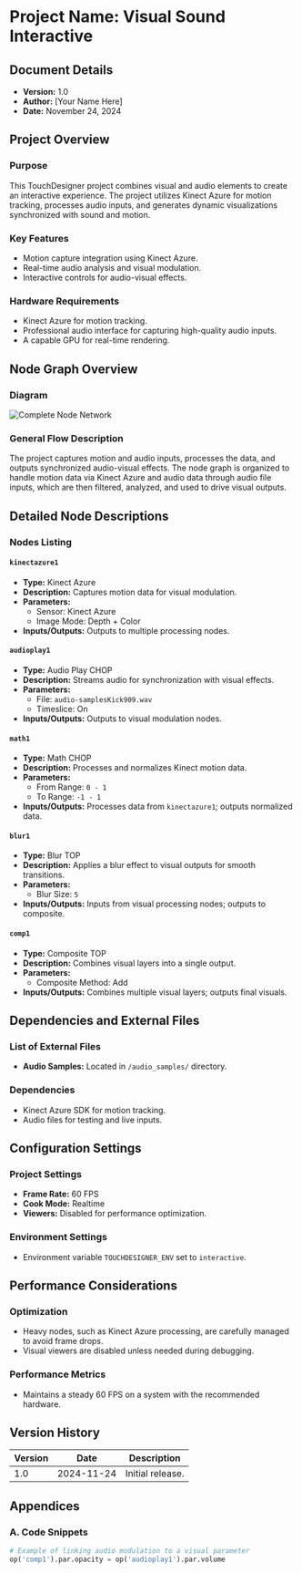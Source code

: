 
# Project Name: Visual Sound Interactive

## Document Details
- **Version:** 1.0
- **Author:** [Your Name Here]
- **Date:** November 24, 2024

## Project Overview
### Purpose
This TouchDesigner project combines visual and audio elements to create an interactive experience. The project utilizes Kinect Azure for motion tracking, processes audio inputs, and generates dynamic visualizations synchronized with sound and motion.

### Key Features
- Motion capture integration using Kinect Azure.
- Real-time audio analysis and visual modulation.
- Interactive controls for audio-visual effects.

### Hardware Requirements
- Kinect Azure for motion tracking.
- Professional audio interface for capturing high-quality audio inputs.
- A capable GPU for real-time rendering.

## Node Graph Overview
### Diagram
![Complete Node Network](visual_sound_interactive.png)

### General Flow Description
The project captures motion and audio inputs, processes the data, and outputs synchronized audio-visual effects. The node graph is organized to handle motion data via Kinect Azure and audio data through audio file inputs, which are then filtered, analyzed, and used to drive visual outputs.

## Detailed Node Descriptions
### Nodes Listing
#### `kinectazure1`
- **Type:** Kinect Azure
- **Description:** Captures motion data for visual modulation.
- **Parameters:** 
  - Sensor: Kinect Azure
  - Image Mode: Depth + Color
- **Inputs/Outputs:** Outputs to multiple processing nodes.

#### `audioplay1`
- **Type:** Audio Play CHOP
- **Description:** Streams audio for synchronization with visual effects.
- **Parameters:** 
  - File: `audio-samplesKick909.wav`
  - Timeslice: On
- **Inputs/Outputs:** Outputs to visual modulation nodes.

#### `math1`
- **Type:** Math CHOP
- **Description:** Processes and normalizes Kinect motion data.
- **Parameters:**
  - From Range: `0 - 1`
  - To Range: `-1 - 1`
- **Inputs/Outputs:** Processes data from `kinectazure1`; outputs normalized data.

#### `blur1`
- **Type:** Blur TOP
- **Description:** Applies a blur effect to visual outputs for smooth transitions.
- **Parameters:**
  - Blur Size: `5`
- **Inputs/Outputs:** Inputs from visual processing nodes; outputs to composite.

#### `comp1`
- **Type:** Composite TOP
- **Description:** Combines visual layers into a single output.
- **Parameters:** 
  - Composite Method: Add
- **Inputs/Outputs:** Combines multiple visual layers; outputs final visuals.

## Dependencies and External Files
### List of External Files
- **Audio Samples:** Located in `/audio_samples/` directory.

### Dependencies
- Kinect Azure SDK for motion tracking.
- Audio files for testing and live inputs.

## Configuration Settings
### Project Settings
- **Frame Rate:** 60 FPS
- **Cook Mode:** Realtime
- **Viewers:** Disabled for performance optimization.

### Environment Settings
- Environment variable `TOUCHDESIGNER_ENV` set to `interactive`.

## Performance Considerations
### Optimization
- Heavy nodes, such as Kinect Azure processing, are carefully managed to avoid frame drops.
- Visual viewers are disabled unless needed during debugging.

### Performance Metrics
- Maintains a steady 60 FPS on a system with the recommended hardware.

## Version History
| Version | Date       | Description                  |
|---------|------------|------------------------------|
| 1.0     | 2024-11-24 | Initial release.             |

## Appendices
### A. Code Snippets
```python
# Example of linking audio modulation to a visual parameter
op('comp1').par.opacity = op('audioplay1').par.volume
```

